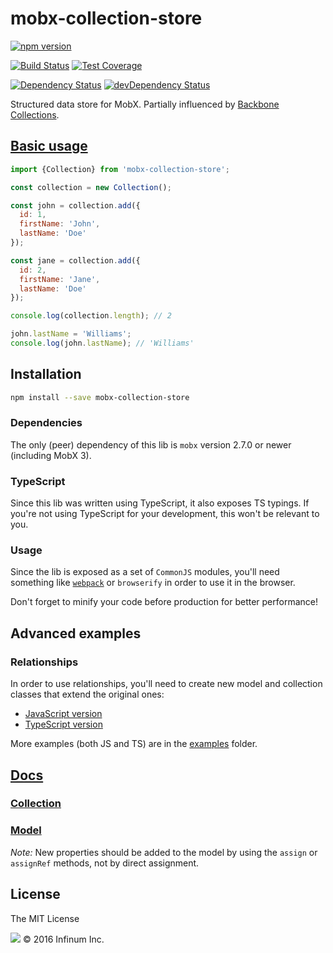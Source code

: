 # mobx-collection-store

[![npm version](https://badge.fury.io/js/mobx-collection-store.svg)](https://badge.fury.io/js/mobx-collection-store)

[![Build Status](https://travis-ci.org/infinum/mobx-collection-store.svg?branch=master)](https://travis-ci.org/infinum/mobx-collection-store)
[![Test Coverage](https://codeclimate.com/github/infinum/mobx-collection-store/badges/coverage.svg)](https://codeclimate.com/github/infinum/mobx-collection-store/coverage)

[![Dependency Status](https://david-dm.org/infinum/mobx-collection-store.svg)](https://david-dm.org/infinum/mobx-collection-store)
[![devDependency Status](https://david-dm.org/infinum/mobx-collection-store/dev-status.svg)](https://david-dm.org/infinum/mobx-collection-store#info=devDependencies)

Structured data store for MobX. Partially influenced by [Backbone Collections](http://backbonejs.org/#Collection).

## [Basic usage](examples/basic.js)

```javascript
import {Collection} from 'mobx-collection-store';

const collection = new Collection();

const john = collection.add({
  id: 1,
  firstName: 'John',
  lastName: 'Doe'
});

const jane = collection.add({
  id: 2,
  firstName: 'Jane',
  lastName: 'Doe'
});

console.log(collection.length); // 2

john.lastName = 'Williams';
console.log(john.lastName); // 'Williams'
```
## Installation

```bash
npm install --save mobx-collection-store
```

### Dependencies

The only (peer) dependency of this lib is `mobx` version 2.7.0 or newer (including MobX 3).

### TypeScript

Since this lib was written using TypeScript, it also exposes TS typings. If you're not using TypeScript for your development, this won't be relevant to you.

### Usage

Since the lib is exposed as a set of `CommonJS` modules, you'll need something like [`webpack`](https://webpack.js.org/concepts/) or `browserify` in order to use it in the browser.

Don't forget to minify your code before production for better performance!

## Advanced examples

### Relationships

In order to use relationships, you'll need to create new model and collection classes that extend the original ones:

* [JavaScript version](examples/relationships.js)
* [TypeScript version](examples/relationships.ts)

More examples (both JS and TS) are in the [examples](examples/) folder.

## [Docs](https://infinum.github.io/mobx-collection-store/index.html)

### [Collection](https://infinum.github.io/mobx-collection-store/classes/collection.html)

### [Model](https://infinum.github.io/mobx-collection-store/classes/model.html)

*Note:* New properties should be added to the model by using the `assign` or `assignRef` methods, not by direct assignment.

## License

The MIT License

![](https://assets.infinum.co/assets/brand-logo-9e079bfa1875e17c8c1f71d1fee49cf0.svg) © 2016 Infinum Inc.